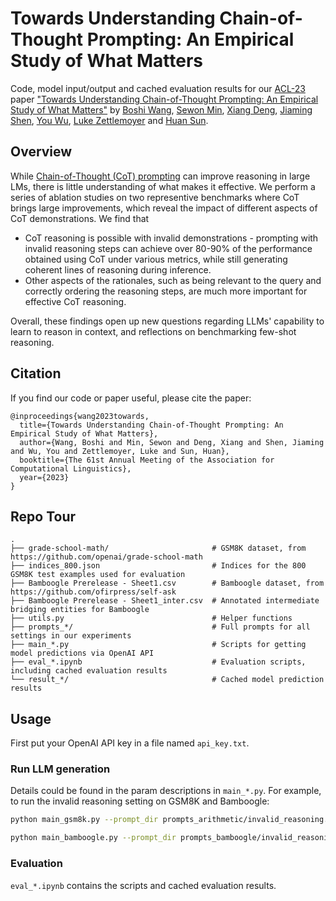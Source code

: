 # Towards Understanding Chain-of-Thought Prompting: An Empirical Study of What Matters

Code, model input/output and cached evaluation results for our [ACL-23](https://2023.aclweb.org/) paper ["Towards Understanding Chain-of-Thought Prompting: An Empirical Study of What Matters"](https://arxiv.org/abs/2212.10001) by [Boshi Wang](https://boshi-wang.github.io/), [Sewon Min](https://shmsw25.github.io/), [Xiang Deng](https://xiang-deng.github.io/), [Jiaming Shen](https://mickeysjm.github.io/), [You Wu](https://scholar.google.com/citations?user=i8TKyfIAAAAJ&hl=en), [Luke Zettlemoyer](https://www.cs.washington.edu/people/faculty/lsz) and [Huan Sun](http://web.cse.ohio-state.edu/~sun.397/).


## Overview

While [Chain-of-Thought (CoT) prompting](https://arxiv.org/abs/2201.11903) can improve reasoning in large LMs, there is little understanding of what makes it effective. We perform a series of ablation studies on two representive benchmarks where CoT brings large improvements, which reveal the impact of different aspects of CoT demonstrations. We find that 
- CoT reasoning is possible with invalid demonstrations - prompting with invalid reasoning steps can achieve over 80-90% of the performance obtained using CoT under various metrics, while still generating coherent lines of reasoning during inference.
- Other aspects of the rationales, such as being relevant to the query and correctly ordering the reasoning steps, are much more important for effective CoT reasoning.

Overall, these findings open up new questions regarding LLMs' capability to learn to reason in context, and reflections on benchmarking few-shot reasoning.


## Citation

If you find our code or paper useful, please cite the paper:
```
@inproceedings{wang2023towards,
  title={Towards Understanding Chain-of-Thought Prompting: An Empirical Study of What Matters},
  author={Wang, Boshi and Min, Sewon and Deng, Xiang and Shen, Jiaming and Wu, You and Zettlemoyer, Luke and Sun, Huan},
  booktitle={The 61st Annual Meeting of the Association for Computational Linguistics},
  year={2023}
}
```

## Repo Tour
    .
    ├── grade-school-math/                       # GSM8K dataset, from https://github.com/openai/grade-school-math
    ├── indices_800.json                         # Indices for the 800 GSM8K test examples used for evaluation 
    ├── Bamboogle Prerelease - Sheet1.csv        # Bamboogle dataset, from https://github.com/ofirpress/self-ask
    ├── Bamboogle Prerelease - Sheet1_inter.csv  # Annotated intermediate bridging entities for Bamboogle
    ├── utils.py                                 # Helper functions
    ├── prompts_*/                               # Full prompts for all settings in our experiments
    ├── main_*.py                                # Scripts for getting model predictions via OpenAI API
    ├── eval_*.ipynb                             # Evaluation scripts, including cached evaluation results
    └── result_*/                                # Cached model prediction results 

## Usage
First put your OpenAI API key in a file named ```api_key.txt```.

### Run LLM generation
Details could be found in the param descriptions in ```main_*.py```. For example, to run the invalid reasoning setting on GSM8K and Bamboogle:
```bash
python main_gsm8k.py --prompt_dir prompts_arithmetic/invalid_reasoning.txt --eng text-davinci-002 --num_test 800 --seed 1357 --temp 0.0 --test_ind indices_800.json
```
```bash
python main_bamboogle.py --prompt_dir prompts_bamboogle/invalid_reasoning.txt --eng text-davinci-002 --num_test -1 --seed 1357 --temp 0.0
```

### Evaluation
```eval_*.ipynb``` contains the scripts and cached evaluation results.
